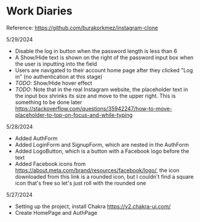 # Work Diaries

Reference: https://github.com/burakorkmez/instagram-clone

5/29/2024

- Disable the log in button when the password length is less than 6
- A Show/Hide text is shown on the right of the password input box when the user is inputting into the field
- Users are navigated to their account home page after they clicked "Log in" (no authentication at this stage)
- _TODO_: Show/Hide hover effect
- _TODO_: Note that in the real Instagram website, the placeholder text in the input box shrinks its size and move to the upper right. This is something to be done later https://stackoverflow.com/questions/35942247/how-to-move-placeholder-to-top-on-focus-and-while-typing

5/28/2024

- Added AuthForm
- Added LoginForm and SignupForm, which are nested in the AuthForm
- Added LogoButton, which is a button with a Facebook logo before the text
- Added Facebook icons from https://about.meta.com/brand/resources/facebook/logo/, the icon downloaded from this link is a rounded icon, but I couldn't find a square icon that's free so let's just roll with the rounded one

5/27/2024

- Setting up the project, install Chakra https://v2.chakra-ui.com/
- Create HomePage and AuthPage

